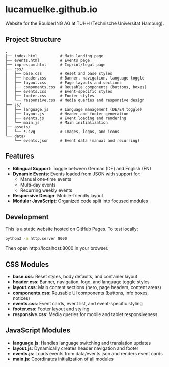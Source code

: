 # lucamuelke.github.io

Website for the BoulderING AG at TUHH (Technische Universität Hamburg).

## Project Structure

```
.
├── index.html          # Main landing page
├── events.html         # Events page
├── impressum.html      # Imprint/legal page
├── css/
│   ├── base.css        # Reset and base styles
│   ├── header.css      # Banner, navigation, language toggle
│   ├── layout.css      # Page layouts and sections
│   ├── components.css  # Reusable components (buttons, boxes)
│   ├── events.css      # Event-specific styles
│   ├── footer.css      # Footer styles
│   └── responsive.css  # Media queries and responsive design
├── js/
│   ├── language.js     # Language management (DE/EN toggle)
│   ├── layout.js       # Header and footer generation
│   ├── events.js       # Event loading and rendering
│   └── main.js         # Main initialization
├── assets/
│   └── *.svg           # Images, logos, and icons
└── data/
    └── events.json     # Event data (manual and recurring)
```

## Features

- **Bilingual Support**: Toggle between German (DE) and English (EN)
- **Dynamic Events**: Events loaded from JSON with support for:
  - Manual one-time events
  - Multi-day events
  - Recurring weekly events
- **Responsive Design**: Mobile-friendly layout
- **Modular JavaScript**: Organized code split into focused modules

## Development

This is a static website hosted on GitHub Pages. To test locally:

```bash
python3 -m http.server 8000
```

Then open http://localhost:8000 in your browser.

## CSS Modules

- **base.css**: Reset styles, body defaults, and container layout
- **header.css**: Banner, navigation, logo, and language toggle styles
- **layout.css**: Main content sections (hero, page headers, content areas)
- **components.css**: Reusable UI components (buttons, info boxes, notices)
- **events.css**: Event cards, event list, and event-specific styling
- **footer.css**: Footer layout and styling
- **responsive.css**: Media queries for mobile and tablet responsiveness

## JavaScript Modules

- **language.js**: Handles language switching and translation updates
- **layout.js**: Dynamically creates header navigation and footer
- **events.js**: Loads events from data/events.json and renders event cards
- **main.js**: Coordinates initialization of all modules